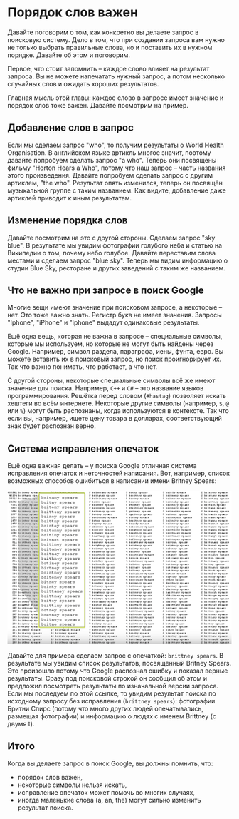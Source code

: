 # Порядок слов важен

Давайте поговорим о том, как конкретно вы делаете запрос в поисковую систему.
Дело в том, что при создании запроса вам нужно не только выбрать правильные слова,
но и поставить их в нужном порядке. Давайте об этом и поговорим.

Первое, что стоит запомнить – каждое слово влияет на результат запроса.
Вы не можете напечатать нужный запрос, а потом несколько случайных
слов и ожидать хороших результатов.

Главная мысль этой главы: каждое слово в запросе имеет значение и
порядок слов тоже важен. Давайте посмотрим на пример.

## Добавление слов в запрос

Если мы сделаем запрос "who", то получим результаты о World Health Organisation.
В английском языке артикль многое значит, поэтому давайте попробуем
сделать запрос "a who". Теперь они посвящены фильму "Horton Hears a Who",
потому что наш запрос – часть названия этого произведения.
Давайте попробуем сделать запрос с другим артиклем, "the who".
Результат опять изменился, теперь он посвящён музыкальной группе с таким названием.
Как видите, добавление даже артиклей приводит к иным результатам.

## Изменение порядка слов

Давайте посмотрим на это с другой стороны. Сделаем запрос "sky blue".
В результате мы увидим фотографии голубого неба и статью на Википедии о том,
почему небо голубое. Давайте переставим слова местами и сделаем запрос "blue sky".
Теперь мы видим информацию о студии Blue Sky, ресторане и других заведений
с таким же названием.

## Что не важно при запросе в поиск Google

Многие вещи имеют значение при поисковом запросе, а некоторые – нет.
Это тоже важно знать. Регистр букв не имеет значения. Запросы "Iphone",
"iPhone" и "iphone" выдадут одинаковые результаты.

Ещё одна вещь, которая не важна в запросе – специальные символы,
которые мы используем, но которые не могут быть найдены через Google.
Например, символ раздела, параграфа, иены, фунта, евро. Вы можете
вставить их в поисковый запрос, но поиск проигнорирует их. Так что
важно понимать, что работает, а что нет.

С другой стороны, некоторые специальные символы всё же имеют значение
для поиска. Например, `C++` и `C#` – это название языков программирования.
Решётка перед словом (`#hastag`) позволяет искать хештеги во всём интернете.
Некоторые другие символы (например, `$`, `@` или `%`)
могут быть распознаны, когда используются в контексте. Так что если вы,
например, ищете цену товара в долларах, соответствующий знак будет
распознан верно.

## Система исправления опечаток

Ещё одна важная делать – у поиска Google отличная система исправления
опечаток и неточностей написания. Вот, например, список возможных
способов ошибиться в написании имени Britney Spears:

![](../images/1_5_britney.png)

Давайте для примера сделаем запрос с опечаткой: `brittney spears`.
В результате мы увидим список результатов, посвящённый Britney Spears.
Это произошло потому что Google распознал ошибку и показал верные результаты.
Сразу под поисковой строкой он сообщил об этом и предложил посмотреть результаты по изначальной версии запроса.
Если мы последуем по этой ссылке, то увидим результат поиска
по исходному запросу без исправления (`brittney spears`):
фотографии Бритни Спирс (потому что много других людей опечатывались,
размещая фотографии) и информацию о людях с именем Brittney (с двумя t).

## Итого

Когда вы делаете запрос в поиск Google, вы должны помнить, что:

- порядок слов важен,
- некоторые символы нельзя искать,
- исправление опечаток может помочь во многих случаях,
- иногда маленькие слова (a, an, the) могут сильно изменить результат поиска.
